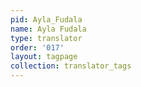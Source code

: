 ```yaml
---
pid: Ayla_Fudala
name: Ayla Fudala
type: translator
order: '017'
layout: tagpage
collection: translator_tags
---
```

